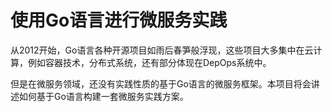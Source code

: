 # 使用Go语言进行微服务实践


从2012开始，Go语言各种开源项目如雨后春笋般浮现，这些项目大多集中在云计算，例如容器技术，分布式系统，还有部分体现在DepOps系统中。

但是在微服务领域，还没有实践性质的基于Go语言的微服务框架。本项目将会讲述如何基于Go语言构建一套微服务实践方案。
